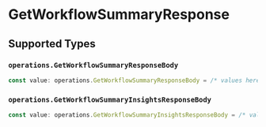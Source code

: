 # GetWorkflowSummaryResponse


## Supported Types

### `operations.GetWorkflowSummaryResponseBody`

```typescript
const value: operations.GetWorkflowSummaryResponseBody = /* values here */
```

### `operations.GetWorkflowSummaryInsightsResponseBody`

```typescript
const value: operations.GetWorkflowSummaryInsightsResponseBody = /* values here */
```

